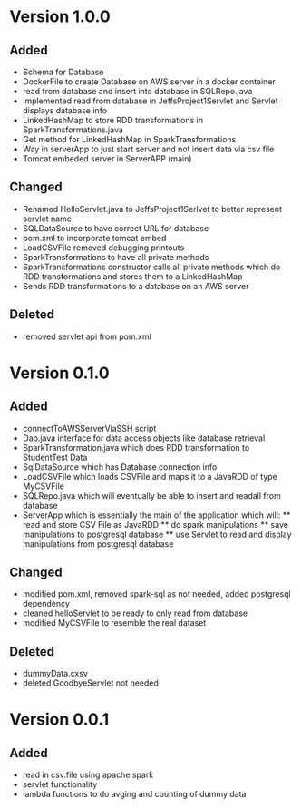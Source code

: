 # Version 1.0.0
## Added
* Schema for Database
* DockerFile to create Database on AWS server in a docker container
* read from database and insert into database in SQLRepo.java
* implemented read from database in JeffsProject1Servlet and Servlet displays database info
* LinkedHashMap to store RDD transformations in SparkTransformations.java
* Get method for LinkedHashMap in SparkTransformations
* Way in serverApp to just start server and not insert data via csv file
* Tomcat embeded server in ServerAPP (main)

## Changed
* Renamed HelloServlet.java to JeffsProject1Serlvet to better represent servlet name
* SQLDataSource to have correct URL for database
* pom.xml to incorporate tomcat embed
* LoadCSVFile removed debugging printouts
* SparkTransformations to have all private methods
* SparkTransformations constructor calls all private methods which do RDD transformations and stores them to a LinkedHashMap
* Sends RDD transformations to a database on an AWS server

## Deleted 
* removed servlet api from pom.xml

# Version 0.1.0
## Added
* connectToAWSServerViaSSH script
* Dao.java interface for data access objects like database retrieval
* SparkTransformation.java which does RDD transformation to StudentTest Data
* SqlDataSource which has Database connection info
* LoadCSVFile which loads CSVFile and maps it to a JavaRDD of type MyCSVFile
* SQLRepo.java which will eventually be able to insert and readall from database
* ServerApp which is essentially the main of the application which will:
** read and store CSV File as JavaRDD
** do spark manipulations
** save manipulations to postgresql database
** use Servlet to read and display manipulations from postgresql database

## Changed
* modified pom.xml, removed spark-sql as not needed, added postgresql dependency
* cleaned helloServlet to be ready to only read from database
* modified MyCSVFile to resemble the real dataset

## Deleted
* dummyData.cxsv
* deleted GoodbyeServlet not needed

# Version 0.0.1
## Added
* read in csv.file using apache spark
* servlet functionality
* lambda functions to do avging and counting of dummy data


